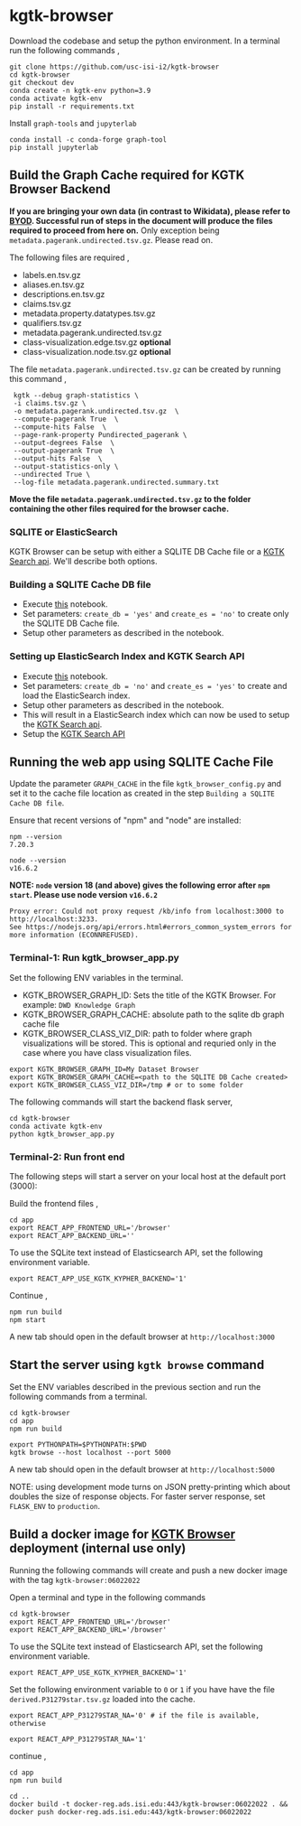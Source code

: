 # kgtk-browser

Download the codebase and setup the python environment. In a terminal run the following commands ,

```
git clone https://github.com/usc-isi-i2/kgtk-browser
cd kgtk-browser
git checkout dev
conda create -n kgtk-env python=3.9
conda activate kgtk-env
pip install -r requirements.txt
```

Install `graph-tools` and `jupyterlab`
```
conda install -c conda-forge graph-tool
pip install jupyterlab
```

## Build the Graph Cache required for KGTK Browser Backend

**If you are bringing your own data (in contrast to Wikidata), please refer to [BYOD](BYOD.md). Successful run of steps in the document will produce the files required to proceed from here on.**
Only exception being `metadata.pagerank.undirected.tsv.gz`. Please read on.

The following files are required ,

- labels.en.tsv.gz
- aliases.en.tsv.gz
- descriptions.en.tsv.gz
- claims.tsv.gz
- metadata.property.datatypes.tsv.gz
- qualifiers.tsv.gz
- metadata.pagerank.undirected.tsv.gz
- class-visualization.edge.tsv.gz  **optional**
- class-visualization.node.tsv.gz  **optional**

The file `metadata.pagerank.undirected.tsv.gz` can be created by running this command ,

```
 kgtk --debug graph-statistics \
 -i claims.tsv.gz \
 -o metadata.pagerank.undirected.tsv.gz  \
 --compute-pagerank True  \
 --compute-hits False  \
 --page-rank-property Pundirected_pagerank \
 --output-degrees False  \
 --output-pagerank True  \
 --output-hits False  \
 --output-statistics-only \
 --undirected True \
 --log-file metadata.pagerank.undirected.summary.txt
 ```
 
 **Move the file `metadata.pagerank.undirected.tsv.gz`  to the folder containing the other files required for the browser cache.**

### SQLITE or ElasticSearch

KGTK Browser can be setup with either a SQLITE DB Cache file or a [KGTK Search api](https://github.com/usc-isi-i2/kgtk-search). We'll describe both options.

### Building a SQLITE Cache DB file
- Execute [this](https://github.com/usc-isi-i2/kgtk-notebooks/blob/main/use-cases/create_wikidata/KGTK-Query-Text-Search-Setup.ipynb) notebook.
- Set parameters: `create_db = 'yes'` and `create_es = 'no'` to create only the SQLITE DB Cache file.
- Setup other parameters as described in the notebook.

### Setting up ElasticSearch Index and KGTK Search API
- Execute [this](https://github.com/usc-isi-i2/kgtk-notebooks/blob/main/use-cases/create_wikidata/KGTK-Query-Text-Search-Setup.ipynb) notebook.
- Set parameters: `create_db = 'no'` and `create_es = 'yes'` to create and load the ElasticSearch index.
- Setup other parameters as described in the notebook.
- This will result in a ElasticSearch index which can now be used to setup the [KGTK Search api](https://github.com/usc-isi-i2/kgtk-search).
- Setup the [KGTK Search API](https://github.com/usc-isi-i2/kgtk-search)

## Running the web app using SQLITE Cache File

Update the parameter `GRAPH_CACHE` in the file `kgtk_browser_config.py` and set it to the cache file location as created in the step `Building a SQLITE Cache DB file`.

Ensure that recent versions of "npm" and "node" are installed:

```
npm --version
7.20.3
```
```
node --version
v16.6.2
```

**NOTE: `node` version 18 (and above) gives the following error after `npm start`. Please use node version `v16.6.2`**
```
Proxy error: Could not proxy request /kb/info from localhost:3000 to http://localhost:3233.
See https://nodejs.org/api/errors.html#errors_common_system_errors for more information (ECONNREFUSED).
```

### Terminal-1: Run kgtk_browser_app.py

Set the following ENV variables in the terminal.

- KGTK_BROWSER_GRAPH_ID: Sets the title of the KGTK Browser. For example: `DWD Knowledge Graph`
- KGTK_BROWSER_GRAPH_CACHE: absolute path to the sqlite db graph cache file
- KGTK_BROWSER_CLASS_VIZ_DIR: path to folder where graph visualizations will be stored. This is optional and requried only in the case where you have
class visualization files.

```
export KGTK_BROWSER_GRAPH_ID=My Dataset Browser
export KGTK_BROWSER_GRAPH_CACHE=<path to the SQLITE DB Cache created>
export KGTK_BROWSER_CLASS_VIZ_DIR=/tmp # or to some folder
```

The following commands will start the backend flask server,

```
cd kgtk-browser
conda activate kgtk-env
python kgtk_browser_app.py
```

### Terminal-2: Run front end

The following steps will start a server on your local host at the default port (3000):

Build the frontend files ,

```
cd app
export REACT_APP_FRONTEND_URL='/browser'
export REACT_APP_BACKEND_URL=''
```
To use the SQLite text instead of Elasticsearch API, set the following environment variable.

```
export REACT_APP_USE_KGTK_KYPHER_BACKEND='1'
```

Continue ,

```
npm run build
npm start
```

A new tab should open in the default browser at `http://localhost:3000`

## Start the server using `kgtk browse` command

Set the ENV variables described in the previous section and run the following commands from a terminal.

```
cd kgtk-browser
cd app
npm run build

export PYTHONPATH=$PYTHONPATH:$PWD
kgtk browse --host localhost --port 5000
```

A new tab should open in the default browser at `http://localhost:5000`

NOTE: using development mode turns on JSON pretty-printing which about
doubles the size of response objects.  For faster server response,
set `FLASK_ENV` to `production`.


## Build a docker image for [KGTK Browser](https://kgtk.isi.edu/browser/) deployment (internal use only)

Running the following commands will create and push a new docker image with  the tag `kgtk-browser:06022022`

Open a terminal and type in the following commands

```
cd kgtk-browser
export REACT_APP_FRONTEND_URL='/browser'
export REACT_APP_BACKEND_URL='/browser'
```

To use the SQLite text instead of Elasticsearch API, set the following environment variable.

```
export REACT_APP_USE_KGTK_KYPHER_BACKEND='1'
```

Set the following environment variable to `0` or `1` if you have have the file `derived.P31279star.tsv.gz` loaded into the cache.
```
export REACT_APP_P31279STAR_NA='0' # if the file is available, otherwise

export REACT_APP_P31279STAR_NA='1'
```

continue ,
```
cd app
npm run build

cd ..
docker build -t docker-reg.ads.isi.edu:443/kgtk-browser:06022022 . && docker push docker-reg.ads.isi.edu:443/kgtk-browser:06022022
```
